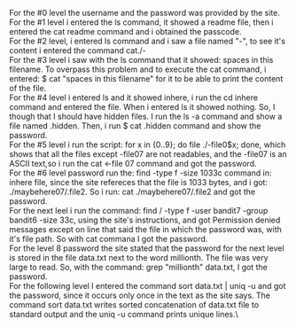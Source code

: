For the #0 level the username and the password was provided by the site.\
For the #1 level i entered the ls command, it showed a readme file, then i entered the cat readme command and i obtained the passcode.\
For the #2 level, i entered ls command and i saw a file named "-", to see it's content i entered the command cat./- \
For the #3 level i saw with the ls command that it showed: spaces in this filename. To overpass this problem and to execute the cat command, i entered: $ cat "spaces in this filename" for it to be able to print the content of the file.\
For the #4 level i entered ls and it showed inhere, i run the cd inhere command and entered the file. When i entered ls it showed nothing. So, I though that I should have hidden files. I run the ls -a command and show a file named .hidden. Then, i run $ cat .hidden command and show the password.\
For the #5 level i run the script: for x in {0..9}; do file ./-file0$x; done, which shows that all the files except -file07 are not readables, and the -file07 is an ASCII text,so i run the cat <-file 07 command and got the password.\
For the #6 level password run the: find -type f -size 1033c command in: inhere file, since the site refereces that the file is 1033 bytes, and i got: ./maybehere07/.file2. So i run: cat ./maybehere07/.file2 and got the password.\
For the next leel i run the command: find / -type f -user bandit7 -group bandit6 -size 33c, using the site's instructions, and got Permission denied messages  except on line that said the file in which the password was, with it's file path. So with cat commana I got the password.\
For the level 8 password the site stated that the password for the next level is stored in the file data.txt next to the word millionth. The file was very large to read. So, with the command: grep "millionth" data.txt, I got the password.\
For the following level I entered the command sort data.txt | uniq -u and got the password, since it occurs only once in the text as the site says. The command sort data.txt writes sorted concatenation of data.txt file to standard output and the uniq -u command prints unique lines.\